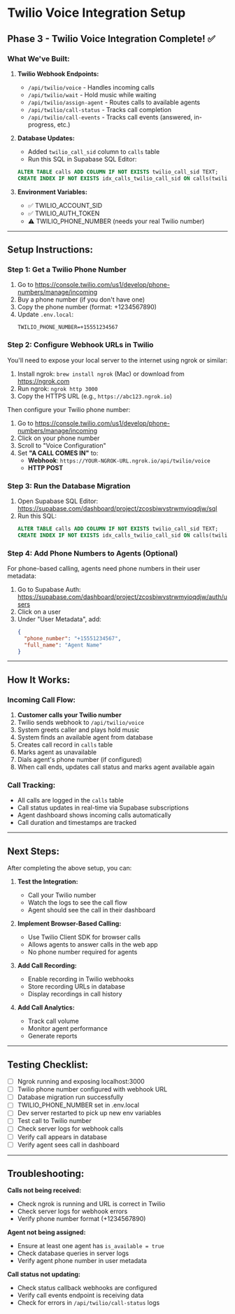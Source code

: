 # Twilio Voice Integration Setup

## Phase 3 - Twilio Voice Integration Complete! ✅

### What We've Built:

1. **Twilio Webhook Endpoints:**
   - `/api/twilio/voice` - Handles incoming calls
   - `/api/twilio/wait` - Hold music while waiting
   - `/api/twilio/assign-agent` - Routes calls to available agents
   - `/api/twilio/call-status` - Tracks call completion
   - `/api/twilio/call-events` - Tracks call events (answered, in-progress, etc.)

2. **Database Updates:**
   - Added `twilio_call_sid` column to `calls` table
   - Run this SQL in Supabase SQL Editor:
   ```sql
   ALTER TABLE calls ADD COLUMN IF NOT EXISTS twilio_call_sid TEXT;
   CREATE INDEX IF NOT EXISTS idx_calls_twilio_call_sid ON calls(twilio_call_sid);
   ```

3. **Environment Variables:**
   - ✅ TWILIO_ACCOUNT_SID
   - ✅ TWILIO_AUTH_TOKEN
   - ⚠️  TWILIO_PHONE_NUMBER (needs your real Twilio number)

---

## Setup Instructions:

### Step 1: Get a Twilio Phone Number

1. Go to https://console.twilio.com/us1/develop/phone-numbers/manage/incoming
2. Buy a phone number (if you don't have one)
3. Copy the phone number (format: +1234567890)
4. Update `.env.local`:
   ```
   TWILIO_PHONE_NUMBER=+15551234567
   ```

### Step 2: Configure Webhook URLs in Twilio

You'll need to expose your local server to the internet using ngrok or similar:

1. Install ngrok: `brew install ngrok` (Mac) or download from https://ngrok.com
2. Run ngrok: `ngrok http 3000`
3. Copy the HTTPS URL (e.g., `https://abc123.ngrok.io`)

Then configure your Twilio phone number:

1. Go to https://console.twilio.com/us1/develop/phone-numbers/manage/incoming
2. Click on your phone number
3. Scroll to "Voice Configuration"
4. Set **"A CALL COMES IN"** to:
   - **Webhook**: `https://YOUR-NGROK-URL.ngrok.io/api/twilio/voice`
   - **HTTP POST**

### Step 3: Run the Database Migration

1. Open Supabase SQL Editor: https://supabase.com/dashboard/project/zcosbiwvstrwmyioqdjw/sql
2. Run this SQL:
   ```sql
   ALTER TABLE calls ADD COLUMN IF NOT EXISTS twilio_call_sid TEXT;
   CREATE INDEX IF NOT EXISTS idx_calls_twilio_call_sid ON calls(twilio_call_sid);
   ```

### Step 4: Add Phone Numbers to Agents (Optional)

For phone-based calling, agents need phone numbers in their user metadata:

1. Go to Supabase Auth: https://supabase.com/dashboard/project/zcosbiwvstrwmyioqdjw/auth/users
2. Click on a user
3. Under "User Metadata", add:
   ```json
   {
     "phone_number": "+15551234567",
     "full_name": "Agent Name"
   }
   ```

---

## How It Works:

### Incoming Call Flow:

1. **Customer calls your Twilio number**
2. Twilio sends webhook to `/api/twilio/voice`
3. System greets caller and plays hold music
4. System finds an available agent from database
5. Creates call record in `calls` table
6. Marks agent as unavailable
7. Dials agent's phone number (if configured)
8. When call ends, updates call status and marks agent available again

### Call Tracking:

- All calls are logged in the `calls` table
- Call status updates in real-time via Supabase subscriptions
- Agent dashboard shows incoming calls automatically
- Call duration and timestamps are tracked

---

## Next Steps:

After completing the above setup, you can:

1. **Test the Integration:**
   - Call your Twilio number
   - Watch the logs to see the call flow
   - Agent should see the call in their dashboard

2. **Implement Browser-Based Calling:**
   - Use Twilio Client SDK for browser calls
   - Allows agents to answer calls in the web app
   - No phone number required for agents

3. **Add Call Recording:**
   - Enable recording in Twilio webhooks
   - Store recording URLs in database
   - Display recordings in call history

4. **Add Call Analytics:**
   - Track call volume
   - Monitor agent performance
   - Generate reports

---

## Testing Checklist:

- [ ] Ngrok running and exposing localhost:3000
- [ ] Twilio phone number configured with webhook URL
- [ ] Database migration run successfully
- [ ] TWILIO_PHONE_NUMBER set in .env.local
- [ ] Dev server restarted to pick up new env variables
- [ ] Test call to Twilio number
- [ ] Check server logs for webhook calls
- [ ] Verify call appears in database
- [ ] Verify agent sees call in dashboard

---

## Troubleshooting:

**Calls not being received:**
- Check ngrok is running and URL is correct in Twilio
- Check server logs for webhook errors
- Verify phone number format (+1234567890)

**Agent not being assigned:**
- Ensure at least one agent has `is_available = true`
- Check database queries in server logs
- Verify agent phone number in user metadata

**Call status not updating:**
- Check status callback webhooks are configured
- Verify call events endpoint is receiving data
- Check for errors in `/api/twilio/call-status` logs
